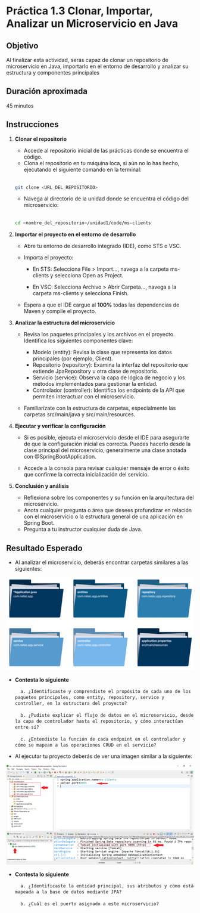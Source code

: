 # Práctica 1.3 Clonar, Importar, Analizar un Microservicio en Java

## Objetivo

Al finalizar esta actividad, serás capaz de clonar un repositorio de microservicio en Java, importarlo en el entorno de desarrollo y analizar su estructura y componentes principales

## Duración aproximada

45 minutos

## Instrucciones

1. **Clonar el repositorio**

    - Accede al repositorio inicial de las prácticas donde se encuentra el código.
    - Clona el repositorio en tu máquina loca, si aún no lo has hecho, ejecutando el siguiente comando en la terminal:

    ```bash
    
    git clone <URL_DEL_REPOSITORIO>
    ```

    - Navega al directorio de la unidad donde se encuentra el código del microservicio:

    ```bash
    
    cd <nombre_del_repositorio>/unidad1/code/ms-clients
    ```


2. **Importar el proyecto en el entorno de desarrollo**

    - Abre tu entorno de desarrollo integrado (IDE), como STS o VSC.
    - Importa el proyecto:
        - En STS: Selecciona File > Import..., navega a la carpeta ms-clients y selecciona Open as Project.

        - En VSC: Selecciona Archivo > Abrir Carpeta..., navega a la carpeta ms-clients y selecciona Finish.

    - Espera a que el IDE cargue al **100%** todas las dependencias de Maven y compile el proyecto.



3. **Analizar la estructura del microservicio**

    - Revisa los paquetes principales y los archivos en el proyecto. Identifica los siguientes componentes clave:

        - Modelo (entity): Revisa la clase que representa los datos principales (por ejemplo, Client).
        - Repositorio (repository): Examina la interfaz del repositorio que extiende JpaRepository u otra clase de repositorio.
        - Servicio (service): Observa la capa de lógica de negocio y los métodos implementados para gestionar la entidad.
        - Controlador (controller): Identifica los endpoints de la API que permiten interactuar con el microservicio.

    - Familiarízate con la estructura de carpetas, especialmente las carpetas src/main/java y src/main/resources.



4. **Ejecutar y verificar la configuración**

    - Si es posible, ejecuta el microservicio desde el IDE para asegurarte de que la configuración inicial es correcta. Puedes hacerlo desde la clase principal del microservicio, generalmente una clase anotada con @SpringBootApplication.
    
    - Accede a la consola para revisar cualquier mensaje de error o éxito que confirme la correcta inicialización del servicio.



5. **Conclusión y análisis**

    - Reflexiona sobre los componentes y su función en la arquitectura del microservicio.
    - Anota cualquier pregunta o área que desees profundizar en relación con el microservicio o la estructura general de una aplicación en Spring Boot. 
    - Pregunta a tu instructor cualquier duda de Java.



 

## Resultado Esperado

- Al analizar el microservicio, deberás encontrar carpetas similares a las siguientes:


![docker -run hello-world](../images/u1_3_2.png)



- **Contesta lo siguiente**

        a. ¿Identificaste y comprendiste el propósito de cada uno de los paquetes principales, como entity, repository, service y controller, en la estructura del proyecto?

        b. ¿Pudiste explicar el flujo de datos en el microservicio, desde la capa de controlador hasta el repositorio, y cómo interactúan entre sí?

        c. ¿Entendiste la función de cada endpoint en el controlador y cómo se mapean a las operaciones CRUD en el servicio?



- Al ejecutar tu proyecto deberás de ver una imagen similar a la siguiente:


![docker -run hello-world](../images/u1_3_1.png)

 
- **Contesta lo siguiente**

        a. ¿Identificaste la entidad principal, sus atributos y cómo está mapeada a la base de datos mediante JPA?

        b. ¿Cuál es el puerto asignado a este microservicio?
